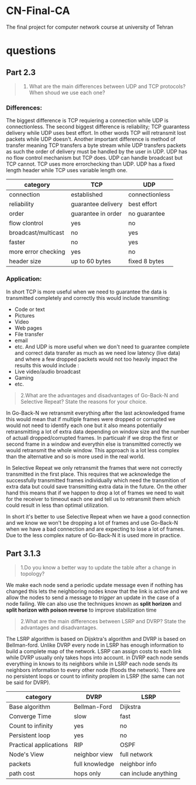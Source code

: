 # CN-Final-CA
The final project for computer network course at university of Tehran


# questions
## Part 2.3

>1. What are the main differences between UDP and TCP protocols? When shoud we use each one?

### Differences:
The biggest difference is TCP requiering a connection while UDP is connectionless. The second biggest difference is reliability; TCP guarantess delivery while UDP uses best effort. In other words TCP will retransmit lost packets while UDP doesn't. Another important difference is method of transfer meaning TCP transfers a byte stream while UDP transfers packets as such the order of delivery must be handled by the user in UDP. UDP has no flow control mechanism but TCP does. UDP can handle broadcast but TCP cannot. TCP uses more errorchecking than UDP. UDP has a fixed length header while TCP uses variable length one.



| category            | TCP                 | UDP             |
| -------------       | -------------       | -------------   |
| connection          | established         | connectionless  |
| reliability         | guarantee delivery  | best effort     |
| order               | guarantee in order  | no guarantee    |
| flow clontrol       | yes                 | no              |
| broadcast/multicast | no                  | yes             |
| faster              | no                  | yes             |
| more error checking | yes                 | no              |
| header size         | up to 60 bytes      | fixed 8 bytes   |


### Application:
In short TCP is more useful when we need to guarantee the data is transmitted completely and correctly this would include transmiting:
* Code or text 
* Pictures
* Video
* Web pages
* File transfer
* email
* etc.
And UDP is more useful when we don't need to guarantee complete and correct data transfer as much as we need low latency (live data) and where a few dropped packets would not too heavily impact the results this would include :
* Live video/audio broadcast
* Gaming
* etc.

>2.What are the advantages and disadvantages of Go-Back-N and Selective Repeat? State the reasons for your choice.

In Go-Back-N we retransmit everything after the last acknowledged frame this would mean that if multiple frames were dropped or corrupted we would not need to identify each one but it also means potentially retransmitting a lot of extra data depending on window size and the number of actuall dropped/corrupted frames. In particualr if we drop the first or second frame in a window and everythin else is transmitted correctly we would retransmit the whole window. This approach is a lot less complex than the alternative and so is more used in the real world.

In Selective Repeat we only retransmit the frames that were not correctly transmitted in the first place. This requires that we acknowledge the successfully transmitted frames individually which need the transmition of extra data but could save transmitting extra data in the future. On the other hand this means that if we happen to drop a lot of frames we need to wait for the receiver to timeout each one and tell us to retransmit them which could result in less than optimal utilization.

In short it's better to use Selective Repeat when we have a good connection and we know we won't be dropping a lot of frames and use Go-Back-N when we have a bad connection and are expecting to lose a lot of frames. Due to the less complex nature of Go-Back-N it is used more in practice.


## Part 3.1.3
>1.Do you know a better way to update the table after a change in topology?

We make each node send a periodic update message even if nothing has changed this lets the neighboring nodes know that the link is active and we allow the nodes to send a message to *trigger* an update in the case of a node failing. We can also use the techniques known as **split horizon** and **split horizon with poison reverse** to improve stabilization time

>2.What are the main differences between LSRP and DVRP? State the advantages and disadvantages.

The LSRP algorithm is based on Dijsktra's algorithm and DVRP is based on Bellman-ford. Unlike DVRP every node in LSRP has enough information to build a complete map of the network. LSRP can assign costs to each link while DVRP usually only takes hops into account. in DVRP each node sends everything in knows to its neighbors while in LSRP each node sends its neighbors information to every other node (floods the network). There are no persistent loops or count to infinity proplem in LSRP (the same can not be said for DVRP). 


| category                | DVRP                | LSRP                  |
| -------------           | -------------       | -------------         |
| Base algorithm          | Bellman-Ford        | Dijkstra              |
| Converge Time           | slow                | fast                  |
| Count to infinity       | yes                 | no                    |
| Persistent loop         | yes                 | no                    |
| Practical applications  | RIP                 | OSPF                  |
| Node's View             | neighbor view       | full network          |
| packets                 | full knowledge      | neighbor info         |
| path cost               | hops only           | can include anything  |

